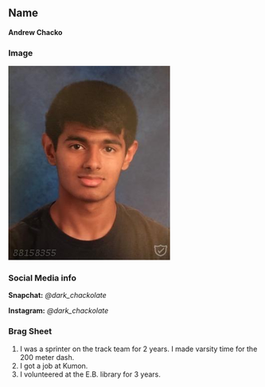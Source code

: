 ## Name
**Andrew Chacko**

### Image
<img src="MyPicture.JPG">

### Social Media info
**Snapchat:** *@dark_chackolate*

**Instagram:** *@dark_chackolate*

### Brag Sheet
1. I was a sprinter on the track team for 2 years. I made varsity time for the 200 meter dash.
2. I got a job at Kumon.
3. I volunteered at the E.B. library for 3 years.
